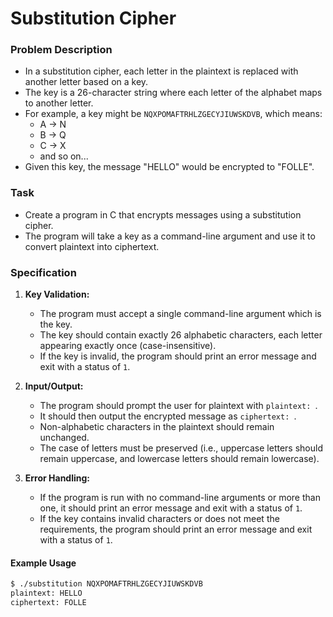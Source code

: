 # Substitution Cipher

### Problem Description

- In a substitution cipher, each letter in the plaintext is replaced with another letter based on a key.
- The key is a 26-character string where each letter of the alphabet maps to another letter.
- For example, a key might be `NQXPOMAFTRHLZGECYJIUWSKDVB`, which means:
    - A → N
    - B → Q
    - C → X
    - and so on...
- Given this key, the message "HELLO" would be encrypted to "FOLLE".

### Task

- Create a program in C that encrypts messages using a substitution cipher. 
- The program will take a key as a command-line argument and use it to convert plaintext into ciphertext.

### Specification

1. **Key Validation:**
   - The program must accept a single command-line argument which is the key.
   - The key should contain exactly 26 alphabetic characters, each letter appearing exactly once (case-insensitive).
   - If the key is invalid, the program should print an error message and exit with a status of `1`.

2. **Input/Output:**
   - The program should prompt the user for plaintext with `plaintext: `.
   - It should then output the encrypted message as `ciphertext: `.
   - Non-alphabetic characters in the plaintext should remain unchanged.
   - The case of letters must be preserved (i.e., uppercase letters should remain uppercase, and lowercase letters should remain lowercase).

3. **Error Handling:**
   - If the program is run with no command-line arguments or more than one, it should print an error message and exit with a status of `1`.
   - If the key contains invalid characters or does not meet the requirements, the program should print an error message and exit with a status of `1`.

#### Example Usage

```bash
$ ./substitution NQXPOMAFTRHLZGECYJIUWSKDVB
plaintext: HELLO
ciphertext: FOLLE
```
